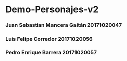 # Demo-Personajes-v2
### Juan Sebastian Mancera Gaitán 20171020047
### Luis Felipe Corredor 20171020056
### Pedro Enrique Barrera 20171020057
